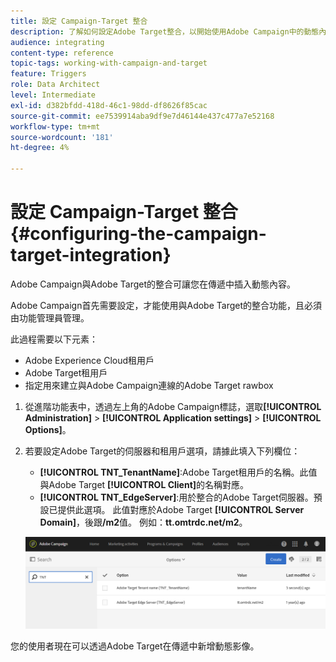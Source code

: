 ```yaml
---
title: 設定 Campaign-Target 整合
description: 了解如何設定Adobe Target整合，以開始使用Adobe Campaign中的動態內容。
audience: integrating
content-type: reference
topic-tags: working-with-campaign-and-target
feature: Triggers
role: Data Architect
level: Intermediate
exl-id: d382bfdd-418d-46c1-98dd-df8626f85cac
source-git-commit: ee7539914aba9df9e7d46144e437c477a7e52168
workflow-type: tm+mt
source-wordcount: '181'
ht-degree: 4%

---
```


# 設定 Campaign-Target 整合{#configuring-the-campaign-target-integration}

Adobe Campaign與Adobe Target的整合可讓您在傳遞中插入動態內容。

Adobe Campaign首先需要設定，才能使用與Adobe Target的整合功能，且必須由功能管理員管理。

此過程需要以下元素：

* Adobe Experience Cloud租用戶
* Adobe Target租用戶
* 指定用來建立與Adobe Campaign連線的Adobe Target rawbox

1. 從進階功能表中，透過左上角的Adobe Campaign標誌，選取&#x200B;**[!UICONTROL Administration]** > **[!UICONTROL Application settings]** > **[!UICONTROL Options]**。
1. 若要設定Adobe Target的伺服器和租用戶選項，請據此填入下列欄位：

   * **[!UICONTROL TNT_TenantName]**:Adobe Target租用戶的名稱。此值與Adobe Target **[!UICONTROL Client]**&#x200B;的名稱對應。
   * **[!UICONTROL TNT_EdgeServer]**:用於整合的Adobe Target伺服器。預設已提供此選項。 此值對應於Adobe Target **[!UICONTROL Server Domain]**，後跟&#x200B;**/m2**&#x200B;值。 例如：**tt.omtrdc.net/m2**。

   ![](assets/tar_options.png)

您的使用者現在可以透過Adobe Target在傳遞中新增動態影像。
